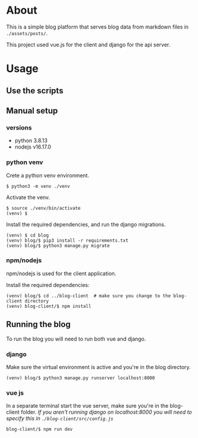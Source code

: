 # About
This is a simple blog platform that serves blog data from markdown files in `./assets/posts/`.

This project used vue.js for the client and django for the api server.

# Usage

## Use the scripts

## Manual setup

### versions

- python 3.8.13
- nodejs v16.17.0

### python venv

Crete a python venv environment.

    $ python3 -m venv ./venv

Activate the venv.

    $ source ./venv/bin/activate
    (venv) $

Install the required dependencies, and run the django migrations.

    (venv) $ cd blog
    (venv) blog/$ pip3 install -r requirements.txt
    (venv) blog/$ python3 manage.py migrate

### npm/nodejs

npm/nodejs is used for the client application. 

Install the required dependencies:

    (venv) blog/$ cd ../blog-client  # make sure you change to the blog-client directory
    (venv) blog-client/$ npm install

## Running the blog

To run the blog you will need to run both vue and django.

### django

Make sure the virtual environment is active and you're in the blog directory.

    (venv) blog/$ python3 manage.py runserver localhost:8000

### vue js

In a separate terminal start the vue server, make sure you're in the blog-client folder.
*If you aren't running django on localhost:8000 you will need to specify this in `./blog-client/src/config.js`*

    blog-client/$ npm run dev
